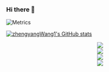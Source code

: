 ### Hi there 👋
![Metrics](https://metrics.lecoq.io/zhengyangWang1?template=classic&isocalendar=1&languages=1&stars=1&base=header%2C%20activity%2C%20community%2C%20repositories%2C%20metadata&base.indepth=false&base.hireable=false&base.skip=false&isocalendar=false&isocalendar.duration=half-year&languages=false&languages.limit=4&languages.threshold=0%25&languages.other=false&languages.colors=github&languages.sections=most-used&languages.indepth=false&languages.analysis.timeout=15&languages.analysis.timeout.repositories=7.5&languages.categories=markup%2C%20programming&languages.recent.categories=markup%2C%20programming&languages.recent.load=300&languages.recent.days=14&stars=false&stars.limit=4&config.timezone=Asia%2FShanghai)

[![zhengyangWang1's GitHub stats](https://github-readme-stats.vercel.app/api?username=zhengyangWang1&show_icons=true&theme=tokyonight)](https://github.com/zhengyangWang1/github-readme-stats)

<div align="center"> <img src="https://github-profile-trophy.vercel.app/?username=zhengyangWang1" /> </div>

<div align="center"> <img src="https://activity-graph.herokuapp.com/graph?username=zhengyangWang1&theme=xcode" /> </div>

<div align="center"> <img src="https://visitor-badge.glitch.me/badge?page_id=zhengyangWang1" /> </div>

<div align="center"> <img src="https://github-readme-streak-stats.herokuapp.com/?user=zhengyangWang1" /> </div>

<!--
**zhengyangWang1/zhengyangWang1** is a ✨ _special_ ✨ repository because its `README.md` (this file) appears on your GitHub profile.

Here are some ideas to get you started:

- 🔭 I’m currently working on ...
- 🌱 I’m currently learning ...
- 👯 I’m looking to collaborate on ...
- 🤔 I’m looking for help with ...
- 💬 Ask me about ...
- 📫 How to reach me: ...
- 😄 Pronouns: ...
- ⚡ Fun fact: ...
-->
